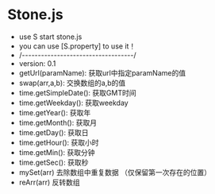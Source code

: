# Stone.js


 * use S start stone.js
 * you can use [S.property] to use it！
 * /-----------------------------------/
 * version: 0.1
 * getUrl(paramName): 获取url中指定paramName的值
 * swap(arr,a,b): 交换数组的a,b的值
 * time.getSimpleDate(): 获取GMT时间
 * time.getWeekday(): 获取weekday
 * time.getYear():  获取年
 * time.getMonth(): 获取月
 * time.getDay():   获取日
 * time.getHour():  获取小时
 * time.getMin():   获取分钟
 * time.getSec():   获取秒
 * mySet(arr) 去除数组中重复数据 （仅保留第一次存在的位置）
 * reArr(arr)  反转数组
